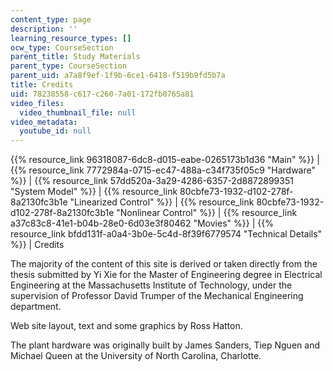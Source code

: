 ```yaml
---
content_type: page
description: ''
learning_resource_types: []
ocw_type: CourseSection
parent_title: Study Materials
parent_type: CourseSection
parent_uid: a7a8f9ef-1f9b-6ce1-6418-f519b9fd5b7a
title: Credits
uid: 78238558-c617-c260-7a01-172fb0765a81
video_files:
  video_thumbnail_file: null
video_metadata:
  youtube_id: null
---
```


{{% resource_link 96318087-6dc8-d015-eabe-0265173b1d36 "Main" %}} | {{% resource_link 7772984a-0715-ec47-488a-c34f735f05c9 "Hardware" %}} | {{% resource_link 57dd520a-3a29-4286-6357-2d8872899351 "System Model" %}} | {{% resource_link 80cbfe73-1932-d102-278f-8a2130fc3b1e "Linearized Control" %}} | {{% resource_link 80cbfe73-1932-d102-278f-8a2130fc3b1e "Nonlinear Control" %}} | {{% resource_link a37c83c8-41e1-b04b-28e0-6d03e3f80462 "Movies" %}} | {{% resource_link bfdd131f-a0a4-3b0e-5c4d-8f39f6779574 "Technical Details" %}} | Credits

The majority of the content of this site is derived or taken directly from the thesis submitted by Yi Xie for the Master of Engineering degree in Electrical Engineering at the Massachusetts Institute of Technology, under the supervision of Professor David Trumper of the Mechanical Engineering department.

Web site layout, text and some graphics by Ross Hatton.

The plant hardware was originally built by James Sanders, Tiep Nguen and Michael Queen at the University of North Carolina, Charlotte.